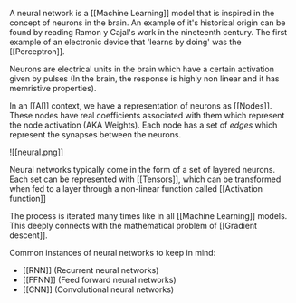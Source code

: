 A neural network is a [[Machine Learning]] model that is inspired in the concept of neurons in the brain.
An example of it's historical origin can be found by reading Ramon y Cajal's work in the nineteenth century. The first example of an electronic device that 'learns by doing' was the [[Perceptron]]. 

Neurons are electrical units in the brain which have a certain activation given by pulses (In the brain, the response is highly non linear and it has memristive properties).

In an [[AI]] context, we have a representation of neurons as [[Nodes]]. These nodes have real coefficients associated with them which represent the node activation (AKA Weights).
Each node has a set of *edges* which represent the synapses between the neurons. 

![[neural.png]]

Neural networks typically come in the form of a set of layered neurons. 
Each set can be represented with [[Tensors]], which can be transformed when fed to a layer through a non-linear function called [[Activation function]] 

The process is iterated many times like in all [[Machine Learning]] models. This deeply connects with the mathematical problem of [[Gradient descent]].

Common instances of neural networks to keep in mind:

- [[RNN]] (Recurrent neural networks)
- [[FFNN]] (Feed forward neural networks)
- [[CNN]] (Convolutional neural networks)
